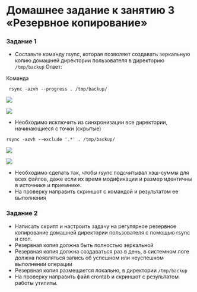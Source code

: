 # Домашнее задание к занятию 3 «Резервное копирование»

### Задание 1
- Составьте команду rsync, которая позволяет создавать зеркальную копию домашней директории пользователя в директорию `/tmp/backup`
Ответ:

Команда

```
 rsync -azvh --progress . /tmp/backup/
```

![](https://user-images.githubusercontent.com/136073445/261194879-6e4cd0f9-d49b-49cf-853f-349c3a44891b.png)

![](https://user-images.githubusercontent.com/136073445/261195199-ec491357-7b62-48ec-af44-d13163343886.png)

- Необходимо исключить из синхронизации все директории, начинающиеся с точки (скрытые)

```
rsync -azvh --exclude '.*' . /tmp/backup/
```
![](https://user-images.githubusercontent.com/136073445/261373895-42e03f1a-bf88-41cc-8b0d-e70a6d527ac7.png)

![](https://user-images.githubusercontent.com/136073445/261374126-127a89e9-cb49-4115-ad28-cedc00ebebc5.png)
 
- Необходимо сделать так, чтобы rsync подсчитывал хэш-суммы для всех файлов, даже если их время модификации и размер идентичны в источнике и приемнике.
- На проверку направить скриншот с командой и результатом ее выполнения



### Задание 2
- Написать скрипт и настроить задачу на регулярное резервное копирование домашней директории пользователя с помощью rsync и cron.
- Резервная копия должна быть полностью зеркальной
- Резервная копия должна создаваться раз в день, в системном логе должна появляться запись об успешном или неуспешном выполнении операции
- Резервная копия размещается локально, в директории `/tmp/backup`
- На проверку направить файл crontab и скриншот с результатом работы утилиты.
